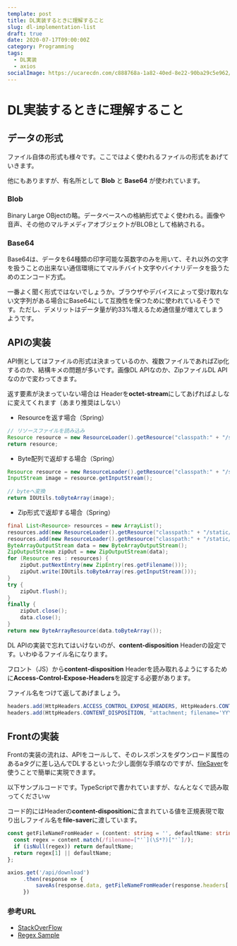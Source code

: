 ```yaml
---
template: post
title: DL実装するときに理解すること
slug: dl-implementation-list
draft: true
date: 2020-07-17T09:00:00Z
category: Programming
tags:
  - DL実装
  - axios
socialImage: https://ucarecdn.com/c888768a-1a82-40ed-8e22-90ba29c5e962/
---
```



# DL実装するときに理解すること

## データの形式

ファイル自体の形式も様々です。ここではよく使われるファイルの形式をあげていきます。

他にもありますが、有名所として **Blob** と **Base64** が使われています。

### Blob

Binary Large OBjectの略。データベースへの格納形式でよく使われる。画像や音声、その他のマルチメディアオブジェクトがBLOBとして格納される。

### Base64

Base64は、データを64種類の印字可能な英数字のみを用いて、それ以外の文字を扱うことの出来ない通信環境にてマルチバイト文字やバイナリデータを扱うためのエンコード方式。

一番よく聞く形式ではないでしょうか。ブラウザやデバイスによって受け取れない文字列がある場合にBase64にして互換性を保つために使われているそうです。ただし、デメリットはデータ量が約33%増えるため通信量が増えてしまうようです。

## APIの実装

API側としてはファイルの形式は決まっているのか、複数ファイルであればZip化するのか、結構キメの問題が多いです。画像DL APIなのか、ZipファイルDL APIなのかで変わってきます。

返す要素が決まっていない場合は Headerを**octet-stream**にしてあげればよしなに変えてくれます（あまり推奨はしない）

- Resourceを返す場合（Spring）

```java
// リソースファイルを読み込み
Resource resource = new ResourceLoader().getResource("classpath:" + "/static/image/test.jpg");
return resource;
```

- Byte配列で返却する場合（Spring）

```java
Resource resource = new ResourceLoader().getResource("classpath:" + "/static/image/test.jpg");
InputStream image = resource.getInputStream();
		
// byteへ変換
return IOUtils.toByteArray(image);
```

- Zip形式で返却する場合（Spring）

```java
final List<Resource> resources = new ArrayList();
resources.add(new ResourceLoader().getResource("classpath:" + "/static/image/test.jpg"));
resources.add(new ResourceLoader().getResource("classpath:" + "/static/image/test2.jpg"));
ByteArrayOutputStream data = new ByteArrayOutputStream();
ZipOutputStream zipOut = new ZipOutputStream(data);
for (Resource res : resources) {
    zipOut.putNextEntry(new ZipEntry(res.getFilename()));
    zipOut.write(IOUtils.toByteArray(res.getInputStream()));
}
try {
    zipOut.flush();
}
finally {
    zipOut.close();
    data.close();
}
return new ByteArrayResource(data.toByteArray());
```

DL APIの実装で忘れてはいけないのが、**content-disposition** Headerの設定です。いわゆるファイル名になります。

フロント（JS）から**content-disposition** Headerを読み取れるようにするために**Access-Control-Expose-Headers**を設定する必要があります。

ファイル名をつけて返してあげましょう。

```java
headers.add(HttpHeaders.ACCESS_CONTROL_EXPOSE_HEADERS, HttpHeaders.CONTENT_DISPOSITION);
headers.add(HttpHeaders.CONTENT_DISPOSITION, "attachment; filename='YYYYMMDD-test.zip'");
```

 ## Frontの実装

Frontの実装の流れは、APIをコールして、そのレスポンスをダウンロード属性のあるaタグに差し込んでDLするといった少し面倒な手順なのですが、[fileSaver](https://github.com/eligrey/FileSaver.js#readme)を使うことで簡単に実現できます。

以下サンプルコードです。TypeScriptで書かれていますが、なんとなくで読み取ってくださいｗ

コード的にはHeaderの**content-disposition**に含まれている値を正規表現で取り出しファイル名を**file-saver**に渡しています。

```typescript
const getFileNameFromHeader = (content: string = '', defaultName: string = 'download'): string => {
  const regex = content.match(/filename=["'`](\S*?)["'`]/);
  if (isNull(regex)) return defaultName;
  return regex[1] || defaultName;
};

axios.get('/api/download')
     .then(response => {
         saveAs(response.data, getFileNameFromHeader(response.headers['content-disposition'], 'download.zip'));
     })
```

### 参考URL

- [StackOverFlow](https://stackoverflow.com/questions/48463690/get-content-disposition-header-of-a-request-with-axios
)
- [Regex Sample](https://regex101.com/r/hJ7tS6/1)
